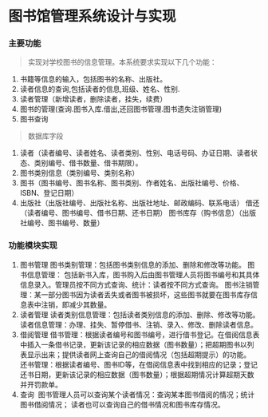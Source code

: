 # 图书馆管理系统设计与实现
### 主要功能 

 > 实现对学校图书的信息管理。本系统要求实现以下几个功能： 

1. 书籍等信息的输入，包括图书的名称、出版社。 
2. 读者信息的查询,包括读者的信息,班级、姓名、性别. 
3. 读者管理（新增读者，删除读者，挂失，续费） 
4. 图书的管理(查询.图书入库.借出,还回图书管理.图书遗失注销管理) 
5. 图书查询 

> 数据库字段
1. 读者（读者编号、读者姓名、读者类别、性别、电话号码、办证日期、读者状态、类别编号、借书数量、借书期限）。 
2. 图书类别信息（类别编号、类别名称） 
3. 图书（图书编号、图书名称、图书类别、作者姓名、出版社编号、价格、ISBN、登记日期） 
4. 出版社（出版社编号、出版社名称、出版社地址、邮政编码、联系电话） 借还（读者编号、图书编号、借书日期、还书日期） 图书库存（购书信息）（出版社编号、图书编号、数量）

### 功能模块实现
1. 图书管理
图书类别管理：包括图书类别信息的添加、删除和修改等功能。
图书信息管理：
包括新书入库，图书购入后由图书管理人员将图书编号和其具体信息录入。管理员按不同方式查询、统计：读者按不同方式查询。
图书注销管理：某一部分图书因为读者丢失或者图书被损坏，这些图书就要在图书库存信息表中注销，即减少其数量。
2. 读者管理
读者类别信息管理：包括读者类别信息的添加、删除、修改等功能。
读者信息管理：办理、挂失、暂停借书、注销、录入、修改、删除读者信息。
3. 借阅管理
借书管理：根据读者编号和图书编号，进行借书登记。在借阅信息表中插入一条借书记录，更新该记录的相应数据（图书数量）；把超期图书以列表显示出来；提供读者网上查询自己的借阅情况（包括超期提示）的功能。 
    还书管理：根据读者编号、图书ID等，在借阅信息表中找到相应的记录；登记还书日期，更新该记录的相应数据（图书数量）；根据超期情况计算超期天数并开罚款单。 
4. 查询 
图书管理人员可以查询某个读者情况：查询某本图书借阅的情况；统计图书借阅情况；
读者也可以查询自己的借书情况和图书库存情况。